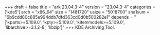 +++
draft = false
title = "ark 23.04.3-4"
version = "23.04.3-4"
categories = ['kde5']
arch = "x86_64"
size = "1481720"
usize = "5018700"
sha1sum = "6b9cdd80c885e994ddb7dfd363cd0d0b500282e1"
depends = "['kparts>=5.109.0', 'kpty>=5.109.0', 'kitemmodels>=5.109.0', 'libarchive>=3.1.2-8', 'libzip']"
+++
KDE Archiving Tool.